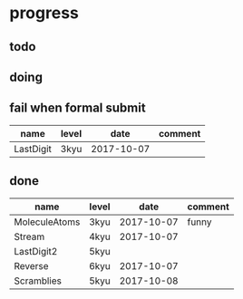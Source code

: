 # progress

## todo

## doing

## fail when formal submit

name      | level | date       | comment |
----------|-------|------------|---------|
LastDigit | 3kyu  | 2017-10-07 |         |

## done

name          | level | date       | comment |
--------------|-------|------------|---------|
MoleculeAtoms | 3kyu  | 2017-10-07 | funny   |
Stream        | 4kyu  | 2017-10-07 |         |
LastDigit2    | 5kyu  |            |         |
Reverse       | 6kyu  | 2017-10-07 |         |
Scramblies    | 5kyu  | 2017-10-08 |         |
